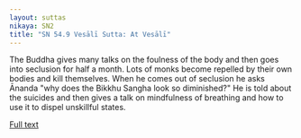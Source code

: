 ```yaml
---
layout: suttas
nikaya: SN2
title: "SN 54.9 Vesālī Sutta: At Vesālī"
---
```


The Buddha gives many talks on the foulness of the body and then goes into seclusion for half a month. Lots of monks become repelled by their own bodies and kill themselves. When he comes out of seclusion he asks Ānanda "why does the Bikkhu Sangha look so diminished?" He is told about the suicides and then gives a talk on mindfulness of breathing and how to use it to dispel unskillful states.

[Full text](https://www.dhammatalks.org/suttas/SN/SN54_9.html)
